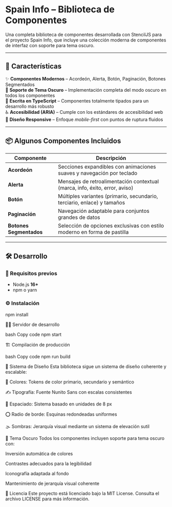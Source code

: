 # Spain Info – Biblioteca de Componentes

Una completa biblioteca de componentes desarrollada con StencilJS para el proyecto Spain Info, que incluye una colección moderna de componentes de interfaz con soporte para tema oscuro.

---

## 🚀 Características

✨ **Componentes Modernos** – Acordeón, Alerta, Botón, Paginación, Botones Segmentados  
🌙 **Soporte de Tema Oscuro** – Implementación completa del modo oscuro en todos los componentes  
🧩 **Escrita en TypeScript** – Componentes totalmente tipados para un desarrollo más robusto  
♿ **Accesibilidad (ARIA)** – Cumple con los estándares de accesibilidad web  
📱 **Diseño Responsive** – Enfoque *mobile-first* con puntos de ruptura fluidos  

---

## 📦 Algunos Componentes Incluidos

| Componente | Descripción |
|-------------|-------------|
| **Acordeón** | Secciones expandibles con animaciones suaves y navegación por teclado |
| **Alerta** | Mensajes de retroalimentación contextual (marca, info, éxito, error, aviso) |
| **Botón** | Múltiples variantes (primario, secundario, terciario, enlace) y tamaños |
| **Paginación** | Navegación adaptable para conjuntos grandes de datos |
| **Botones Segmentados** | Selección de opciones exclusivas con estilo moderno en forma de pastilla |

---

## 🛠️ Desarrollo

### 🔧 Requisitos previos
- Node.js **16+**
- npm o yarn

### ⚙️ Instalación

npm install

🧑‍💻 Servidor de desarrollo

bash
Copy code
npm start

🏗️ Compilación de producción

bash
Copy code
npm run build

🎨 Sistema de Diseño
Esta biblioteca sigue un sistema de diseño coherente y escalable:

🎨 Colores: Tokens de color primario, secundario y semántico

✍️ Tipografía: Fuente Nunito Sans con escalas consistentes

📏 Espaciado: Sistema basado en unidades de 8 px

⭕ Radio de borde: Esquinas redondeadas uniformes

🌫️ Sombras: Jerarquía visual mediante un sistema de elevación sutil


🌙 Tema Oscuro
Todos los componentes incluyen soporte para tema oscuro con:

Inversión automática de colores

Contrastes adecuados para la legibilidad

Iconografía adaptada al fondo

Mantenimiento de jerarquía visual coherente

📄 Licencia
Este proyecto está licenciado bajo la MIT License.
Consulta el archivo LICENSE para más información.
